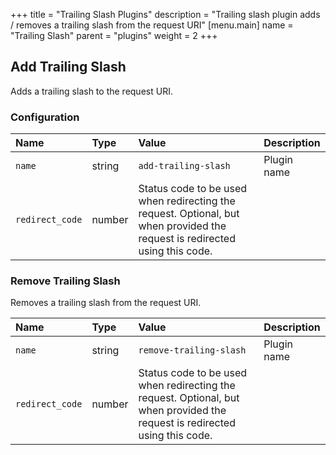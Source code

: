 +++
title = "Trailing Slash Plugins"
description = "Trailing slash plugin adds / removes a trailing slash from the request URI"
[menu.main]
  name = "Trailing Slash"
  parent = "plugins"
  weight = 2
+++

## Add Trailing Slash

Adds a trailing slash to the request URI.

### Configuration

Name | Type | Value | Description
:--- | :--- | :--- | :----------
`name` | string | `add-trailing-slash` | Plugin name
`redirect_code` | number | Status code to be used when redirecting the request. Optional, but when provided the request is redirected using this code.

### Remove Trailing Slash

Removes a trailing slash from the request URI.

Name | Type | Value | Description
:--- | :--- | :--- | :----------
`name` | string | `remove-trailing-slash` | Plugin name
`redirect_code` | number | Status code to be used when redirecting the request. Optional, but when provided the request is redirected using this code.
